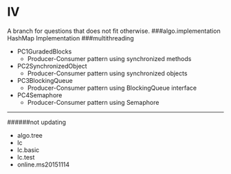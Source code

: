 # IV
A branch for questions that does not fit otherwise.
###algo.implementation
HashMap Implementation
###multithreading
* PC1GuradedBlocks
  * Producer-Consumer pattern using synchronized methods
* PC2SynchronizedObject
  * Producer-Consumer pattern using synchronized objects
* PC3BlockingQueue
  * Producer-Consumer pattern using BlockingQueue interface
* PC4Semaphore
  * Producer-Consumer pattern using Semaphore
_______
######not updating
* algo.tree
* lc
* lc.basic
* lc.test
* online.ms20151114
